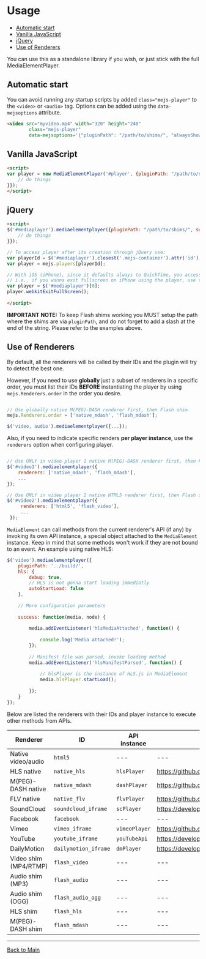 # Usage

* [Automatic start](#automatic)
* [Vanilla JavaScript](#vanilla)
* [jQuery](#jquery)
* [Use of Renderers](#renderers-usage)

You can use this as a standalone library if you wish, or just stick with the full MediaElementPlayer.

<a id="automatic"></a>
## Automatic start
You can avoid running any startup scripts by added `class="mejs-player"` to the `<video>` or `<audio>` tag. Options can be added using the `data-mejsoptions` attribute.
```html	
<video src="myvideo.mp4" width="320" height="240" 
		class="mejs-player" 
		data-mejsoptions='{"pluginPath": "/path/to/shims/", "alwaysShowControls": "true"}'></video>
```

<a id="vanilla"></a>
## Vanilla JavaScript
```html
<script>
var player = new MediaElementPlayer('#player', {pluginPath: "/path/to/shims/", success: function(mediaElement, originalNode) {
	// do things
}});
</script>	
```

<a id="jquery"></a>
## jQuery
```html
<script>
$('#mediaplayer').mediaelementplayer({pluginPath: "/path/to/shims/", success: function(mediaElement, originalNode) {
	// do things
}});

// To access player after its creation through jQuery use:
var playerId = $('#mediaplayer').closest('.mejs-container').attr('id');
var player = mejs.players[playerId];

// With iOS (iPhone), since it defaults always to QuickTime, you access the player directly;
// i.e., if you wanna exit fullscreen on iPhone using the player, use this:
var player = $('#mediaplayer')[0];
player.webkitExitFullScreen();
 
</script>
```

**IMPORTANT NOTE:** To keep Flash shims working you MUST setup the path where the shims are via `pluginPath`, and do not forget to add a slash at the end of the string. Please refer to the examples above.

<a id="renderers-usage"></a>
## Use of Renderers

By default, all the renderers will be called by their IDs and the plugin will try to detect the best one. 

However, if you need to use **globally** just a subset of renderers in a specific order, you must list their IDs **BEFORE** instantiating the player by using `mejs.Renderers.order` in the order you desire.

```javascript

// Use globally native M(PEG)-DASH renderer first, then Flash shim 
mejs.Renderers.order = ['native_mdash', 'flash_mdash'];

$('video, audio').mediaelementplayer({...});

```

Also, if you need to indicate specific renders **per player instance**, use the `renderers` option when configuring player.

```javascript

// Use ONLY in video player 1 native M(PEG)-DASH renderer first, then Flash shim if firts one not found
$('#video1').mediaelementplayer({
    renderers: ['native_mdash', 'flash_mdash'],
    ...
});

// Use ONLY in video player 2 native HTML5 renderer first, then Flash shim if firts one not found
$('#video2').mediaelementplayer({
     renderers: ['html5', 'flash_video'],
     ...
 });
```

`MediaElement` can call methods from the current renderer's API (if any) by invoking its own API instance, a special object attached to the `MediaElement` instance. Keep in mind that some methods won't work if they are not bound to an event. An example using native HLS:
```javascript
$('video').mediaelementplayer({
    pluginPath: '../build/',
    hls: {
        debug: true,
        // HLS is not gonna start loading immediatly 
        autoStartLoad: false
    },
    
    // More configuration parameters
    
    success: function(media, node) {
    
        media.addEventListener('hlsMediaAttached', function() {
        
            console.log('Media attached!');
        });
        
        // Manifest file was parsed, invoke loading method
        media.addEventListener('hlsManifestParsed', function() {
        
            // hlsPlayer is the instance of HLS.js in MediaElement
            media.hlsPlayer.startLoad();
    
        });
    }
});
```
<a id="renderers-list"></a>
Below are listed the renderers with their IDs and player instance to execute other methods from APIs.

Renderer | ID | API instance | Reference
-------- | --- | ------------ | ----------
Native video/audio | `html5` | --- | ---
HLS native | `native_hls` | `hlsPlayer` | https://github.com/dailymotion/hls.js
M(PEG)-DASH native | `native_mdash` | `dashPlayer` | https://github.com/Dash-Industry-Forum/dash.js
FLV native | `native_flv` | `flvPlayer` | https://github.com/Bilibili/flv.js
SoundCloud | `soundcloud_iframe` | `scPlayer` | https://developers.soundcloud.com/docs/api/html5-widget
Facebook | `facebook` | --- | --- 
Vimeo | `vimeo_iframe` | `vimeoPlayer` | https://github.com/vimeo/player.js
YouTube | `youtube_iframe` | `youTubeApi` | https://developers.google.com/youtube/iframe_api_reference
DailyMotion | `dailymotion_iframe` | `dmPlayer` | https://developer.dailymotion.com/player 
Video shim (MP4/RTMP) | `flash_video` | --- | ---
Audio shim (MP3) | `flash_audio` | --- | ---
Audio shim (OGG) | `flash_audio_ogg` | --- | ---
HLS shim | `flash_hls` | --- | ---
M(PEG)-DASH shim | `flash_mdash` | --- | ---

________
[Back to Main](README.md)
